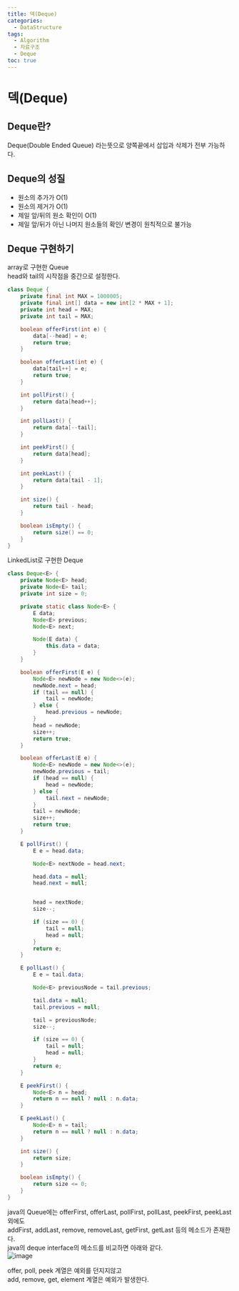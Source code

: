```yaml
---
title: 덱(Deque)
categories:
  - DataStructure
tags:
  - Algorithm
  - 자료구조
  - Deque
toc: true
---
```


# 덱(Deque)

## Deque란?
Deque(Double Ended Queue) 라는뜻으로 양쪽끝에서 삽입과 삭제가 전부 가능하다.  


## Deque의 성질
- 원소의 추가가 O(1)
- 원소의 제거가 O(1)
- 제일 앞/뒤의 원소 확인이 O(1)
- 제일 앞/뒤가 아닌 나머지 원소들의 확인/ 변경이 원칙적으로 불가능


## Deque 구현하기
array로 구현한 Queue  
head와 tail의 시작점을 중간으로 설정한다.  
```java
class Deque {
    private final int MAX = 1000005;
    private final int[] data = new int[2 * MAX + 1];
    private int head = MAX;
    private int tail = MAX;

    boolean offerFirst(int e) {
        data[--head] = e;
        return true;
    }

    boolean offerLast(int e) {
        data[tail++] = e;
        return true;
    }

    int pollFirst() {
        return data[head++];
    }

    int pollLast() {
        return data[--tail];
    }

    int peekFirst() {
        return data[head];
    }

    int peekLast() {
        return data[tail - 1];
    }

    int size() {
        return tail - head;
    }

    boolean isEmpty() {
        return size() == 0;
    }
}
```

LinkedList로 구현한 Deque
```java
class Deque<E> {
    private Node<E> head;
    private Node<E> tail;
    private int size = 0;

    private static class Node<E> {
        E data;
        Node<E> previous;
        Node<E> next;

        Node(E data) {
            this.data = data;
        }
    }

    boolean offerFirst(E e) {
        Node<E> newNode = new Node<>(e);
        newNode.next = head;
        if (tail == null) {
            tail = newNode;
        } else {
            head.previous = newNode;
        }
        head = newNode;
        size++;
        return true;
    }

    boolean offerLast(E e) {
        Node<E> newNode = new Node<>(e);
        newNode.previous = tail;
        if (head == null) {
            head = newNode;
        } else {
            tail.next = newNode;
        }
        tail = newNode;
        size++;
        return true;
    }

    E pollFirst() {
        E e = head.data;

        Node<E> nextNode = head.next;

        head.data = null;
        head.next = null;


        head = nextNode;
        size--;

        if (size == 0) {
            tail = null;
            head = null;
        }
        return e;
    }

    E pollLast() {
        E e = tail.data;

        Node<E> previousNode = tail.previous;

        tail.data = null;
        tail.previous = null;

        tail = previousNode;
        size--;

        if (size == 0) {
            tail = null;
            head = null;
        }
        return e;
    }

    E peekFirst() {
        Node<E> n = head;
        return n == null ? null : n.data;
    }

    E peekLast() {
        Node<E> n = tail;
        return n == null ? null : n.data;
    }

    int size() {
        return size;
    }

    boolean isEmpty() {
        return size <= 0;
    }
}
```
java의 Queue에는 offerFirst, offerLast, pollFirst, pollLast, peekFirst, peekLast 외에도   
addFirst, addLast, remove, removeLast, getFirst, getLast 등의 메소드가 존재한다.  
java의 deque interface의 메소드를 비교하면 아래와 같다.  
![image](https://user-images.githubusercontent.com/39984656/136705394-42ed5318-055d-4a9d-882e-6e23eb94decd.png)

offer, poll, peek 계열은 예외를 던지지않고  
add, remove, get, element 계열은 예외가 발생한다.   

